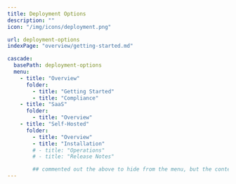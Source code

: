 ```yaml
---
title: Deployment Options
description: ""
icon: "/img/icons/deployment.png"

url: deployment-options
indexPage: "overview/getting-started.md"

cascade:
  basePath: deployment-options
  menu:
    - title: "Overview"
      folder:
        - title: "Getting Started"
        - title: "Compliance"
    - title: "SaaS"
      folder:
        - title: "Overview"
    - title: "Self-Hosted"
      folder:
        - title: "Overview"
        - title: "Installation"
        # - title: "Operations"     
        # - title: "Release Notes"

        ## commented out the above to hide from the menu, but the content it's still available via URL
---
```

